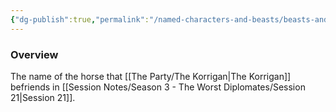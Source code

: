 ```yaml
---
{"dg-publish":true,"permalink":"/named-characters-and-beasts/beasts-and-animals/boogaloo/","tags":["NPC"],"updated":"2025-02-13T18:24:16.056+00:00"}
---
```



### Overview
The name of the horse that [[The Party/The Korrigan\|The Korrigan]] befriends in [[Session Notes/Season 3 - The Worst Diplomates/Session 21\|Session 21]].